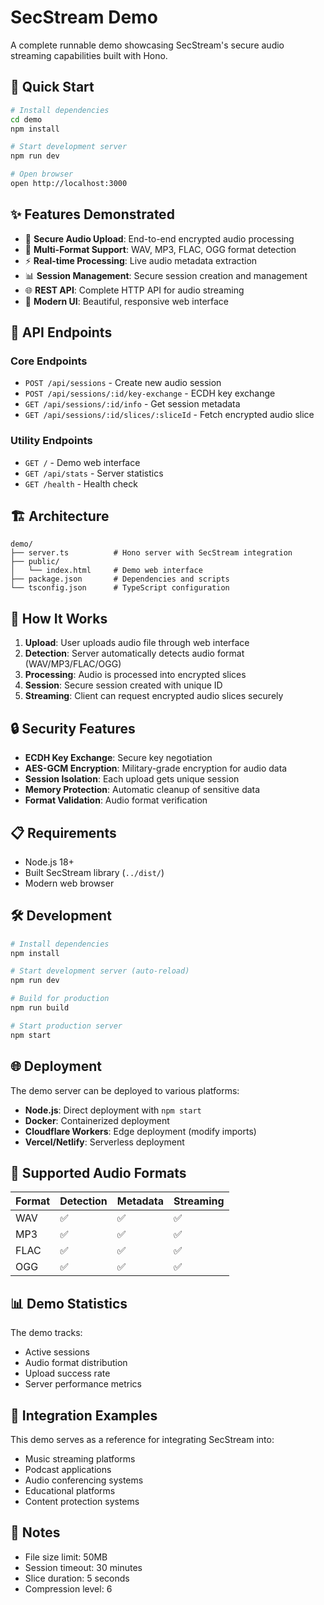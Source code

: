 # SecStream Demo

A complete runnable demo showcasing SecStream's secure audio streaming capabilities built with Hono.

## 🚀 Quick Start

```bash
# Install dependencies
cd demo
npm install

# Start development server
npm run dev

# Open browser
open http://localhost:3000
```

## ✨ Features Demonstrated

- 🔐 **Secure Audio Upload**: End-to-end encrypted audio processing
- 🎵 **Multi-Format Support**: WAV, MP3, FLAC, OGG format detection
- ⚡ **Real-time Processing**: Live audio metadata extraction
- 📊 **Session Management**: Secure session creation and management
- 🌐 **REST API**: Complete HTTP API for audio streaming
- 🎨 **Modern UI**: Beautiful, responsive web interface

## 🔧 API Endpoints

### Core Endpoints
- `POST /api/sessions` - Create new audio session
- `POST /api/sessions/:id/key-exchange` - ECDH key exchange
- `GET /api/sessions/:id/info` - Get session metadata
- `GET /api/sessions/:id/slices/:sliceId` - Fetch encrypted audio slice

### Utility Endpoints
- `GET /` - Demo web interface
- `GET /api/stats` - Server statistics
- `GET /health` - Health check

## 🏗️ Architecture

```
demo/
├── server.ts          # Hono server with SecStream integration
├── public/
│   └── index.html     # Demo web interface
├── package.json       # Dependencies and scripts
└── tsconfig.json      # TypeScript configuration
```

## 🎯 How It Works

1. **Upload**: User uploads audio file through web interface
2. **Detection**: Server automatically detects audio format (WAV/MP3/FLAC/OGG)
3. **Processing**: Audio is processed into encrypted slices
4. **Session**: Secure session created with unique ID
5. **Streaming**: Client can request encrypted audio slices securely

## 🔒 Security Features

- **ECDH Key Exchange**: Secure key negotiation
- **AES-GCM Encryption**: Military-grade encryption for audio data
- **Session Isolation**: Each upload gets unique session
- **Memory Protection**: Automatic cleanup of sensitive data
- **Format Validation**: Audio format verification

## 📋 Requirements

- Node.js 18+
- Built SecStream library (`../dist/`)
- Modern web browser

## 🛠️ Development

```bash
# Install dependencies
npm install

# Start development server (auto-reload)
npm run dev

# Build for production
npm run build

# Start production server
npm start
```

## 🌐 Deployment

The demo server can be deployed to various platforms:

- **Node.js**: Direct deployment with `npm start`
- **Docker**: Containerized deployment
- **Cloudflare Workers**: Edge deployment (modify imports)
- **Vercel/Netlify**: Serverless deployment

## 🎵 Supported Audio Formats

| Format | Detection | Metadata | Streaming |
|--------|-----------|----------|-----------|
| WAV    | ✅        | ✅       | ✅        |
| MP3    | ✅        | ✅       | ✅        |
| FLAC   | ✅        | ✅       | ✅        |
| OGG    | ✅        | ✅       | ✅        |

## 📊 Demo Statistics

The demo tracks:
- Active sessions
- Audio format distribution
- Upload success rate
- Server performance metrics

## 🤝 Integration Examples

This demo serves as a reference for integrating SecStream into:
- Music streaming platforms
- Podcast applications
- Audio conferencing systems
- Educational platforms
- Content protection systems

## 📝 Notes

- File size limit: 50MB
- Session timeout: 30 minutes
- Slice duration: 5 seconds
- Compression level: 6